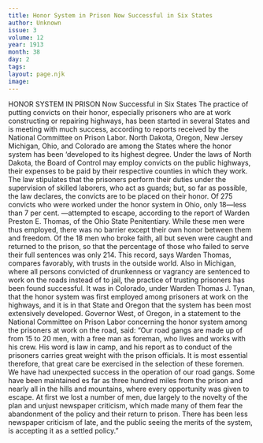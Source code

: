 ```yaml
---
title: Honor System in Prison Now Successful in Six States
author: Unknown
issue: 3
volume: 12
year: 1913
month: 38
day: 2
tags:
layout: page.njk
image:
---
```

HONOR SYSTEM IN PRISON    Now Successful in Six States    The practice of putting convicts on their honor, especially prisoners who are at work constructing or repairing highways, has been started in several States and is meeting with much success, according to reports received by the National Committee on Prison Labor. North Dakota, Oregon, New Jersey Michigan, Ohio, and Colorado are among the States where the honor system has been ‘developed to its highest degree.    Under the laws of North Dakota, the Board of Control may employ convicts on the public highways, their expenses to be paid by their respective counties in which they work. The law stipulates that the prisoners perform their duties under the supervision of skilled laborers, who act as guards; but, so far as possible, the law declares, the convicts are to be placed on their honor.    Of 275 convicts who were worked under the honor system in Ohio, only 18—less than 7 per cent. —attempted to escape, according to the report of Warden Preston E. Thomas, of the Ohio State Penitentiary. While these men were thus employed, there was no barrier except their own honor between them and freedom. Of the 18 men who broke faith, all but seven were caught and returned to the prison, so that the percentage of those who failed to serve their full sentences was only 214. This record, says Warden Thomas, compares favorably, with trusts in the outside world.    Also in Michigan, where all persons convicted of drunkenness or vagrancy are sentenced to work on the roads instead of to jail, the practice of trusting prisoners has been found successful.    It was in Colorado, under Warden Thomas J. Tynan, that the honor system was first employed among prisoners at work on the highways, and it is in that State and Oregon that the system has been most extensively developed. Governor West, of Oregon, in a statement to the National Committee on Prison Labor concerning the honor system among the prisoners at work on the road, said:    “Our road gangs are made up of from 15 to 20 men, with a free man as foreman, who lives and works with his crew. His word is law in camp, and his report as to conduct of the prisoners carries great weight with the prison officials. It is most essential therefore, that great care be exercised in the selection of these foremen. We have had unexpected success in the operation of our road gangs. Some have been maintained es far as three hundred miles from the prison and nearly all in the hills and mountains, where every opportunity was given to escape. At first we lost a number of men, due largely to the novelty of the plan and unjust newspaper criticism, which made many of them fear the abandonment of the policy and their return to prison. There has been less newspaper criticism of late, and the public seeing the merits of the system, is accepting it as a settled policy.” 


